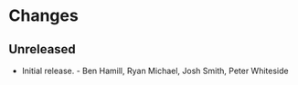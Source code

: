 # Changes

## Unreleased

* Initial release. - Ben Hamill, Ryan Michael, Josh Smith, Peter Whiteside

